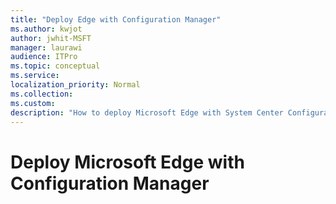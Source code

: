 ```yaml
---
title: "Deploy Edge with Configuration Manager"
ms.author: kwjot
author: jwhit-MSFT
manager: laurawi
audience: ITPro
ms.topic: conceptual
ms.service: 
localization_priority: Normal
ms.collection: 
ms.custom: 
description: "How to deploy Microsoft Edge with System Center Configuration Manager"
---
```


# Deploy Microsoft Edge with Configuration Manager
  


